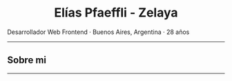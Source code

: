 <div align="center">

# **Elías Pfaeffli - Zelaya**

</div>

Desarrollador Web Frontend · Buenos Aires, Argentina · 28 años

---
## Sobre mi
---



